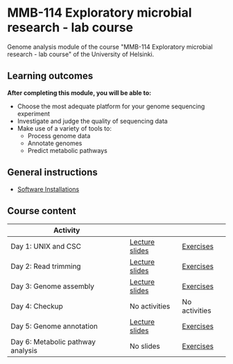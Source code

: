 # MMB-114 Exploratory microbial research - lab course

Genome analysis module of the course "MMB-114 Exploratory microbial research - lab course" of the University of Helsinki.

## Learning outcomes

**After completing this module, you will be able to:**
* Choose the most adequate platform for your genome sequencing experiment
* Investigate and judge the quality of sequencing data
* Make use of a variety of tools to:
    * Process genome data
    * Annotate genomes
    * Predict metabolic pathways

## General instructions

* [Software Installations](00-software-installations.md)

## Course content

Activity                          |                                                     |                                       |
--------------------------------- | --------------------------------------------------- | ------------------------------------- |
Day 1: UNIX and CSC               | [Lecture slides](lectures/01_UNIX_and_CSC.pdf)      | [Exercises](01-UNIX-and-CSC.md)       |
Day 2: Read trimming              | [Lecture slides](lectures/02_Read_trimming.pdf)     | [Exercises](02-Read-trimming.md)      |
Day 3: Genome assembly            | [Lecture slides]()   | [Exercises]()    |
Day 4: Checkup                    | No activities                                       | No activities                         |
Day 5: Genome annotation          | [Lecture slides]() | [Exercises]()  |
Day 6: Metabolic pathway analysis | No slides                                           | [Exercises]() |
